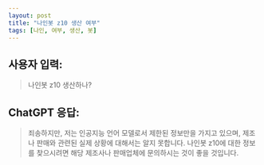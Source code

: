 ```yaml
---
layout: post
title: "나인봇 z10 생산 여부"
tags: [나인, 여부, 생산, 봇]
---
```


## 사용자 입력:
> 나인봇 z10 생산하나?

## ChatGPT 응답:
> 죄송하지만, 저는 인공지능 언어 모델로서 제한된 정보만을 가지고 있으며, 제조나 판매와 관련된 실제 상황에 대해서는 알지 못합니다. 나인봇 z10에 대한 정보를 찾으시려면 해당 제조사나 판매업체에 문의하시는 것이 좋을 것입니다.

